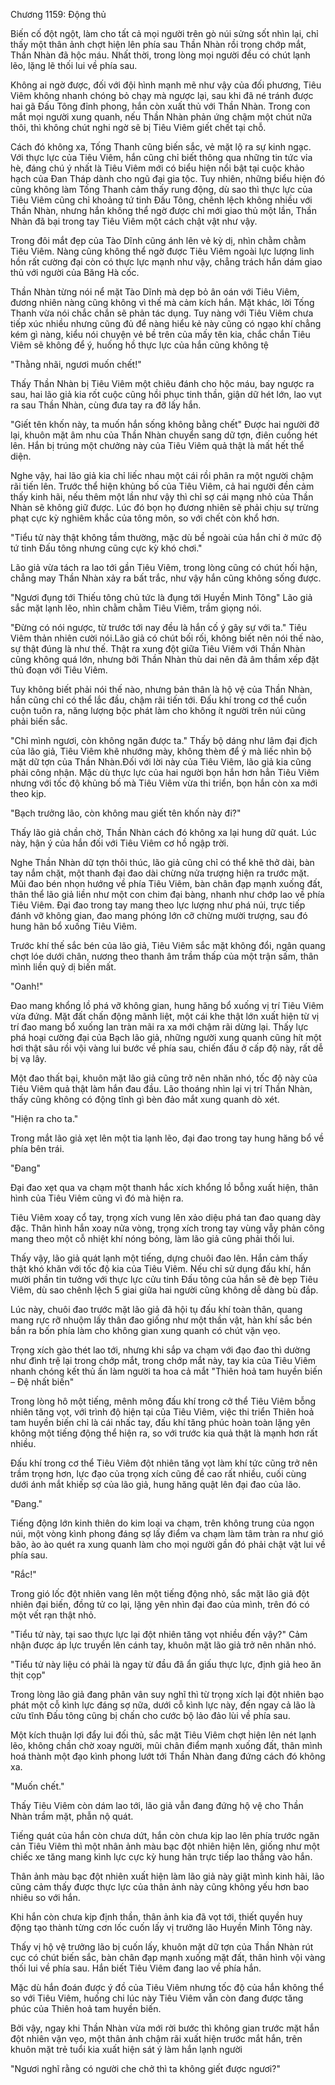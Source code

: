




Chương 1159: Động thủ


Biến cố đột ngột, làm cho tất cả mọi người trên gò núi sửng sốt nhìn lại, chỉ thấy một thân ảnh chợt hiện lên phía sau Thần Nhàn rồi trong chớp mắt, Thần Nhàn đã hộc máu. Nhất thời, trong lòng mọi người đều có chút lạnh lẽo, lặng lẽ thối lui về phía sau.

Không ai ngờ được, đối với đội hình mạnh mẽ như vậy của đối phương, Tiêu Viêm không nhanh chóng bỏ chạy mà ngược lại, sau khi đã né tránh được hai gã Đấu Tông đỉnh phong, hắn còn xuất thủ với Thần Nhàn. Trong con mắt mọi người xung quanh, nếu Thần Nhàn phản ứng chậm một chút nữa thôi, thì không chút nghi ngờ sẽ bị Tiêu Viêm giết chết tại chỗ.

Cách đó không xa, Tống Thanh cũng biến sắc, vẻ mặt lộ ra sự kinh ngạc. Với thực lực của Tiêu Viêm, hắn cũng chỉ biết thông qua những tin tức vỉa hè, đáng chú ý nhất là Tiêu Viêm mới có biểu hiện nổi bật tại cuộc khảo hạch của Đan Tháp dành cho ngũ đại gia tộc. Tuy nhiên, những biểu hiện đó cũng không làm Tống Thanh cảm thấy rung động, dù sao thì thực lực của Tiêu Viêm cũng chỉ khoảng tứ tinh Đấu Tông, chênh lệch không nhiều với Thần Nhàn, nhưng hắn không thể ngờ được chỉ mới giao thủ một lần, Thần Nhàn đã bại trong tay Tiêu Viêm một cách chật vật như vậy.

Trong đôi mắt đẹp của Tào Dĩnh cũng ánh lên vẻ kỳ dị, nhìn chằm chằm Tiêu Viêm. Nàng cũng không thể ngờ được Tiêu Viêm ngoài lực lượng linh hồn rất cường đại còn có thực lực mạnh như vậy, chẳng trách hắn dám giao thủ với người của Băng Hà cốc.

Thần Nhàn từng nói nể mặt Tào Dĩnh mà dẹp bỏ ân oán với Tiêu Viêm, đương nhiên nàng cũng không vì thế mà cảm kích hắn. Mặt khác, lời Tống Thanh vừa nói chắc chắn sẽ phản tác dụng. Tuy nàng với Tiêu Viêm chưa tiếp xúc nhiều nhưng cũng đủ để nàng hiểu kẻ này cũng có ngạo khí chẳng kém gì nàng, kiểu nói chuyện vẻ bề trên của mấy tên kia, chắc chắn Tiêu Viêm sẽ không để ý, huống hồ thực lực của hắn cũng không tệ

"Thằng nhãi, ngươi muốn chết!"

Thấy Thần Nhàn bị Tiêu Viêm một chiêu đánh cho hộc máu, bay ngược ra sau, hai lão giả kia rốt cuộc cũng hồi phục tinh thần, giận dữ hét lớn, lao vụt ra sau Thần Nhàn, cùng đưa tay ra đỡ lấy hắn.

"Giết tên khốn này, ta muốn hắn sống không bằng chết" Được hai người đỡ lại, khuôn mặt âm nhu của Thần Nhàn chuyển sang dữ tợn, điên cuồng hét lên. Hắn bị trúng một chưởng này của Tiêu Viêm quả thật là mất hết thể diện.

Nghe vậy, hai lão giả kia chỉ liếc nhau một cái rồi phân ra một người chậm rãi tiến lên. Trước thể hiện khủng bố của Tiêu Viêm, cả hai người đền cảm thấy kinh hãi, nếu thêm một lần như vậy thì chỉ sợ cái mạng nhỏ của Thần Nhàn sẽ không giữ được. Lúc đó bọn họ đương nhiên sẽ phải chịu sự trừng phạt cực kỳ nghiêm khắc của tông môn, so với chết còn khổ hơn.

"Tiểu tử này thật không tầm thường, mặc dù bề ngoài của hắn chỉ ở mức độ tứ tinh Đấu tông nhưng cũng cực kỳ khó chơi."

Lão giả vừa tách ra lao tới gần Tiêu Viêm, trong lòng cũng có chút hối hận, chẳng may Thần Nhàn xảy ra bất trắc, như vậy hắn cũng không sống được.

"Ngươi đụng tới Thiếu tông chủ tức là đụng tới Huyền Minh Tông" Lão giả sắc mặt lạnh lẽo, nhìn chằm chằm Tiêu Viêm, trầm giọng nói.

"Đừng có nói ngược, từ trước tới nay đều là hắn cố ý gây sự với ta." Tiêu Viêm thản nhiên cười nói.Lão giả có chút bối rối, không biết nên nói thế nào, sự thật đúng là như thế. Thật ra xung đột giữa Tiêu Viêm với Thần Nhàn cũng không quá lớn, nhưng bởi Thần Nhàn thù dai nên đã âm thầm xếp đặt thủ đoạn với Tiêu Viêm.

Tuy không biết phải nói thế nào, nhưng bản thân là hộ vệ của Thần Nhàn, hắn cũng chỉ có thể lắc đầu, chậm rãi tiến tới. Đấu khí trong cơ thể cuồn cuộn tuôn ra, năng lượng bộc phát làm cho không ít người trên núi cũng phải biến sắc.

"Chỉ mình ngươi, còn không ngăn được ta." Thấy bộ dáng như lâm đại địch của lão giả, Tiêu Viêm khẽ nhướng mày, không thèm để ý mà liếc nhìn bộ mặt dữ tợn của Thần Nhàn.Đối với lời này của Tiêu Viêm, lão giả kia cũng phải công nhận. Mặc dù thực lực của hai người bọn hắn hơn hẳn Tiêu Viêm nhưng với tốc độ khủng bố mà Tiêu Viêm vừa thi triển, bọn hắn còn xa mới theo kịp.

"Bạch trưởng lão, còn không mau giết tên khốn này đi?"

Thấy lão giả chần chờ, Thần Nhàn cách đó không xa lại hung dữ quát. Lúc này, hận ý của hắn đối với Tiêu Viêm cơ hồ ngập trời.

Nghe Thần Nhàn dữ tợn thôi thúc, lão giả cũng chỉ có thể khẽ thở dài, bàn tay nắm chặt, một thanh đại đao dài chừng nửa trượng hiện ra trước mặt. Mũi đao bén nhọn hướng về phía Tiêu Viêm, bàn chân đạp mạnh xuống đất, thân thể lão giả liền như một con chim đại bàng, nhanh như chớp lao về phía Tiêu Viêm. Đại đao trong tay mang theo lực lượng như phá núi, trực tiếp đánh vỡ không gian, đao mang phóng lớn cỡ chừng mười trượng, sau đó hung hãn bổ xuống Tiêu Viêm.

Trước khí thế sắc bén của lão giả, Tiêu Viêm sắc mặt không đổi, ngân quang chợt lóe dưới chân, nương theo thanh âm trầm thấp của một trận sấm, thân mình liền quỷ dị biến mất.

"Oanh!"

Đao mang khổng lồ phá vỡ không gian, hung hăng bổ xuống vị trí Tiêu Viêm vừa đứng. Mặt đất chấn động mãnh liệt, một cái khe thật lớn xuất hiện từ vị trí đao mang bổ xuống lan tràn mãi ra xa mới chậm rãi dừng lại. Thấy lực phá hoại cường đại của Bạch lão giả, những người xung quanh cũng hít một hơi thật sâu rồi vội vàng lui bước về phía sau, chiến đấu ở cấp độ này, rất dễ bị vạ lây.

Một đao thất bại, khuôn mặt lão giả cũng trở nên nhăn nhó, tốc độ này của Tiêu Viêm quả thật làm hắn đau đầu. Lão thoáng nhìn lại vị trí Thần Nhàn, thấy cũng không có động tĩnh gì bèn đảo mắt xung quanh dò xét.

"Hiện ra cho ta."

Trong mắt lão giả xẹt lên một tia lạnh lẽo, đại đao trong tay hung hăng bổ về phía bên trái.

"Đang"

Đại đao xẹt qua va chạm một thanh hắc xích khổng lồ bỗng xuất hiện, thân hình của Tiêu Viêm cũng vì đó mà hiện ra.

Tiêu Viêm xoay cổ tay, trọng xích vung lên xảo diệu phá tan đao quang dày đặc. Thân hình hắn xoay nửa vòng, trọng xích trong tay vùng vẫy phản công mang theo một cỗ nhiệt khí nóng bỏng, làm lão giả cũng phải thối lui.

Thấy vậy, lão giả quát lạnh một tiếng, dựng chuôi đao lên. Hắn cảm thấy thật khó khăn với tốc độ kia của Tiêu Viêm. Nếu chỉ sử dụng đấu khí, hắn mười phần tin tưởng với thực lực cửu tinh Đấu tông của hắn sẽ đè bẹp Tiêu Viêm, dù sao chênh lệch 5 giai giữa hai người cũng không dễ dàng bù đắp.

Lúc này, chuôi đao trước mặt lão giả đã hội tụ đấu khí toàn thân, quang mang rực rỡ nhuộm lấy thân đao giống như một thần vật, hàn khí sắc bén bắn ra bốn phía làm cho không gian xung quanh có chút vặn vẹo.

Trọng xích gào thét lao tới, nhưng khi sắp va chạm với đạo đao thì dường như đình trệ lại trong chớp mắt, trong chớp mắt này, tay kia của Tiêu Viêm nhanh chóng kết thủ ấn làm người ta hoa cả mắt "Thiên hoả tam huyền biến – Đệ nhất biến"

Trong lòng hô một tiếng, mênh mông đấu khí trong cở thể Tiêu Viêm bỗng nhiên tăng vọt, với trình độ hiện tại của Tiêu Viêm, việc thi triển Thiên hoả tam huyền biến chỉ là cái nhấc tay, đấu khí tăng phúc hoàn toàn lặng yên không một tiếng động thể hiện ra, so với trước kia quả thật là mạnh hơn rất nhiều.

Đấu khí trong cơ thể Tiêu Viêm đột nhiên tăng vọt làm khí tức cũng trở nên trầm trọng hơn, lực đạo của trọng xích cũng đề cao rất nhiều, cuối cùng dưới ánh mắt khiếp sợ của lão giả, hung hăng quật lên đại đao của lão.

"Đang."

Tiếng động lớn kinh thiên do kim loại va chạm, trên không trung của ngọn núi, một vòng kình phong đáng sợ lấy điểm va chạm làm tâm tràn ra như gió bão, ào ào quét ra xung quanh làm cho mọi người gần đó phải chật vật lui về phía sau.

"Rắc!"

Trong gió lốc đột nhiên vang lên một tiếng động nhỏ, sắc mặt lão giả đột nhiên đại biến, đồng tử co lại, lặng yên nhìn đại đao của mình, trên đó có một vết rạn thật nhỏ.

"Tiểu tử này, tại sao thực lực lại đột nhiên tăng vọt nhiều đến vậy?" Cảm nhận được áp lực truyền lên cánh tay, khuôn mặt lão giả trở nên nhăn nhó.

"Tiểu tử này liệu có phải là ngay từ đầu đã ẩn giấu thực lực, định giả heo ăn thịt cọp"

Trong lòng lão giả đang phân vân suy nghĩ thì từ trọng xích lại đột nhiên bạo phát một cỗ kình lực đáng sợ nữa, dưới cỗ kình lực này, đến ngay cả lão là cửu tĩnh Đấu tông cũng bị chấn cho cước bộ lảo đảo lùi về phía sau.

Một kích thuận lợi đẩy lui đối thủ, sắc mặt Tiêu Viêm chợt hiện lên nét lạnh lẽo, không chần chờ xoay người, mũi chân điểm mạnh xuống đất, thân mình hoá thành một đạo kình phong lướt tới Thần Nhàn đang đứng cách đó không xa.

"Muốn chết."

Thấy Tiêu Viêm còn dám lao tới, lão giả vẫn đang đứng hộ vệ cho Thần Nhàn trầm mặt, phẫn nộ quát.

Tiếng quát của hắn còn chưa dứt, hắn còn chưa kịp lao lên phía trước ngăn cản Tiêu Viêm thì một nhân ảnh màu bạc đột nhiên hiện lên, giống như một chiếc xe tăng mang kình lực cực kỳ hung hãn trực tiếp lao thẳng vào hắn.

Thân ảnh màu bạc đột nhiên xuất hiện làm lão giả này giật mình kinh hãi, lão cũng cảm thấy được thực lực của thân ảnh này cũng không yếu hơn bao nhiêu so với hắn.

Khi hắn còn chưa kịp định thần, thân ảnh kia đã vọt tới, thiết quyền huy động tạo thành từng cơn lốc cuốn lấy vị trưởng lão Huyền Minh Tông này.

Thấy vị hộ vệ trưởng lão bị cuốn lấy, khuôn mặt dữ tợn của Thần Nhàn rút cục có chút biến sắc, bàn chân đạp mạnh xuống mặt đất, thân hình vội vàng thối lui về phía sau. Hắn biết Tiêu Viêm đang lao về phía hắn.

Mặc dù hắn đoán được ý đồ của Tiêu Viêm nhưng tốc độ của hắn không thể so với Tiêu Viêm, huống chi lúc này Tiêu Viêm vẫn còn đang được tăng phúc của Thiên hoả tam huyền biến.

Bởi vậy, ngay khi Thần Nhàn vừa mới rời bước thì không gian trước mặt hắn đột nhiên vặn vẹo, một thân ảnh chậm rãi xuất hiện trước mắt hắn, trên khuôn mặt trẻ tuổi kia xuất hiện sát ý làm hắn lạnh người

"Ngươi nghĩ rằng có người che chở thì ta không giết được ngươi?"




